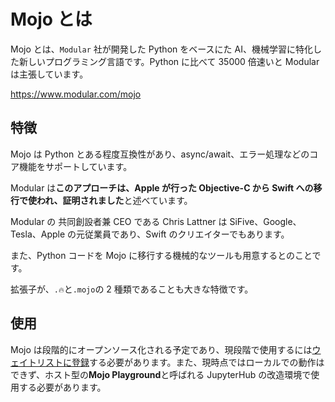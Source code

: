 # Mojo とは

Mojo とは、`Modular` 社が開発した Python をベースにた AI、機械学習に特化した新しいプログラミング言語です。Python に比べて 35000 倍速いと Modular は主張しています。

https://www.modular.com/mojo

## 特徴

Mojo は Python とある程度互換性があり、async/await、エラー処理などのコア機能をサポートしています。

Modular は**このアプローチは、Apple が行った Objective-C から Swift への移行で使われ、証明されました**と述べています。

Modular の 共同創設者兼 CEO である Chris Lattner は SiFive、Google、Tesla、Apple の元従業員であり、Swift のクリエイターでもあります。

また、Python コードを Mojo に移行する機械的なツールも用意するとのことです。

拡張子が、`.🔥`と`.mojo`の 2 種類であることも大きな特徴です。

## 使用

Mojo は段階的にオープンソース化される予定であり、現段階で使用するには[ウェイトリストに登録](https://www.modular.com/get-started)する必要があります。また、現時点ではローカルでの動作はできず、ホスト型の**Mojo Playground**と呼ばれる JupyterHub の改造環境で使用する必要があります。
